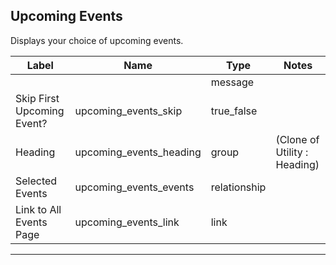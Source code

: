 ## Upcoming Events
Displays your choice of upcoming events.

<table class="ll-fields-table">
  <thead>
    <th>Label</th>
    <th>Name</th>
    <th>Type</th>
    <th>Notes</th>
  </thead>
  <tbody>
        <tr>
          <td></td>
          <td></td>
          <td>message</td>
          <td></td>
        </tr>
        <tr>
          <td>Skip First Upcoming Event?</td>
          <td>upcoming_events_skip</td>
          <td>true_false</td>
          <td></td>
        </tr>
                    <tr>
                      <td>Heading</td>
                      <td>upcoming_events_heading</td>
                      <td>group</td>
                      <td> (Clone of Utility : Heading)</td>
                    </tr>
        <tr>
          <td>Selected Events</td>
          <td>upcoming_events_events</td>
          <td>relationship</td>
          <td></td>
        </tr>
        <tr>
          <td>Link to All Events Page</td>
          <td>upcoming_events_link</td>
          <td>link</td>
          <td></td>
        </tr>
  </tbody>
</table>

***